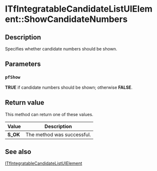 # ITfIntegratableCandidateListUIElement::ShowCandidateNumbers

## Description

Specifies whether candidate numbers should be shown.

## Parameters

### `pfShow`

**TRUE** if candidate numbers should be shown; otherwise **FALSE**.

## Return value

This method can return one of these values.

| Value | Description |
| --- | --- |
| **S_OK** | The method was successful. |

## See also

[ITfIntegratableCandidateListUIElement](https://learn.microsoft.com/windows/desktop/api/ctffunc/nn-ctffunc-itfintegratablecandidatelistuielement)